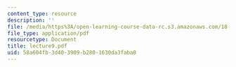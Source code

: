 ```yaml
---
content_type: resource
description: ''
file: /media/https%3A/open-learning-course-data-rc.s3.amazonaws.com/18-366-random-walks-and-diffusion-fall-2006/58a604fb3d403909b2801630da3faba0_lecture9.pdf
file_type: application/pdf
resourcetype: Document
title: lecture9.pdf
uid: 58a604fb-3d40-3909-b280-1630da3faba0
---
```

